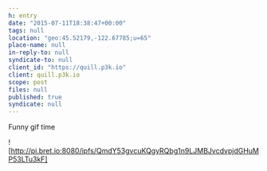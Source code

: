 ```yaml
---
h: entry
date: "2015-07-11T18:38:47+00:00"
tags: null
location: "geo:45.52179,-122.67785;u=65"
place-name: null
in-reply-to: null
syndicate-to: null
client_id: "https://quill.p3k.io"
client: quill.p3k.io
scope: post
files: null
published: true
syndicate: null
---
```

Funny gif time

![http://pi.bret.io:8080/ipfs/QmdY53gvcuKQgyRQbg1n9LJMBJvcdvpjdGHuMP53LTu3kF]